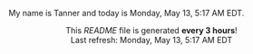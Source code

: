 My name is Tanner and today is Monday, May 13, 5:17 AM EDT.

<p align="center">This <i>README</i> file is generated <b>every 3 hours</b>!</br>Last refresh: Monday, May 13, 5:17 AM EDT<br /></p>

